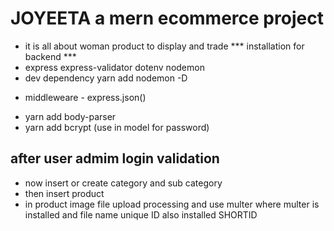 # JOYEETA a mern ecommerce project
- it is all about woman product to display and trade
*** installation for backend ***
- express express-validator dotenv nodemon 
- dev dependency yarn add nodemon -D
* middleweare - express.json()
- yarn add body-parser
- yarn add bcrypt (use in model for password)
## after user admim login validation
- now insert or create category and sub category 
- then insert product 
- in product image file upload    processing and use multer where multer is installed and file name unique ID also installed SHORTID
